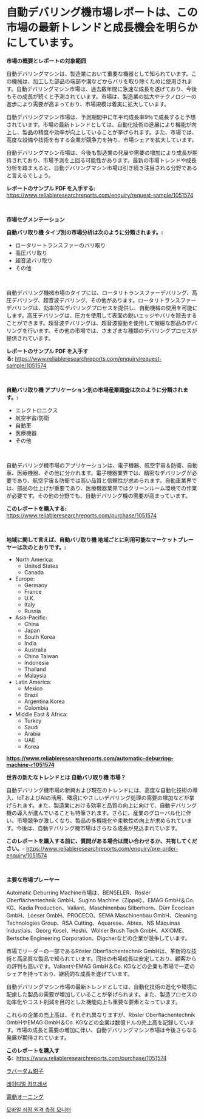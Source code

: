<p><h1>自動デバリング機市場レポートは、この市場の最新トレンドと成長機会を明らかにしています。</h1></p><p><strong>市場の概要とレポートの対象範囲</strong></p>
<p><p>自動デバリングマシンは、製造業において重要な機器として知られています。この機械は、加工した部品の端部や溝などからバリを取り除くために使用されます。自動デバリングマシン市場は、過去数年間に急速な成長を遂げており、今後もその成長が続くと予測されています。市場は、製造業の拡大やテクノロジーの進歩により需要が高まっており、市場規模は着実に拡大しています。</p><p>自動デバリングマシン市場は、予測期間中に年平均成長率9％で成長すると予想されています。市場の最新トレンドとしては、自動化技術の進展により機能が向上し、製品の精度や効率が向上していることが挙げられます。また、市場では、高度な設備や技術を有する企業が競争力を持ち、市場シェアを拡大しています。</p><p>自動デバリングマシン市場は、今後も製造業の発展や需要の増加により成長が期待されており、市場予測を上回る可能性があります。最新の市場トレンドや成長分析を踏まえると、自動デバリングマシン市場は引き続き注目される分野であると言えるでしょう。</p></p>
<p><strong>レポートのサンプル PDF を入手する:</strong> <a href="https://www.reliableresearchreports.com/enquiry/request-sample/1051574">https://www.reliableresearchreports.com/enquiry/request-sample/1051574</a></p>
<p>&nbsp;</p>
<p><strong>市場セグメンテーション</strong></p>
<p><strong>自動バリ取り機 タイプ別の市場分析は次のように分類されます。:</strong></p>
<p><ul><li>ロータリートランスファーのバリ取り</li><li>高圧バリ取り</li><li>超音波バリ取り</li><li>その他</li></ul></p>
<p>&nbsp;</p>
<p><p>自動デバリング機械市場のタイプには、ロータリトランスファーデバリング、高圧デバリング、超音波デバリング、その他があります。ロータリトランスファーデバリングは、効率的なデバリングプロセスを提供し、自動機械の使用を可能にします。高圧デバリングは、圧力を使用して表面の鋭いエッジやバリを除去することができます。超音波デバリングは、超音波振動を使用して微細な部品のデバリングを行います。その他の市場では、さまざまな種類のデバリングプロセスが提供されています。</p></p>
<p><strong>レポートのサンプル PDF を入手する:</strong>&nbsp;<a href="https://www.reliableresearchreports.com/enquiry/request-sample/1051574">https://www.reliableresearchreports.com/enquiry/request-sample/1051574</a></p>
<p>&nbsp;</p>
<p><strong> 自動バリ取り機 アプリケーション別の市場産業調査は次のように分類されます。:</strong></p>
<p><ul><li>エレクトロニクス</li><li>航空宇宙/防衛</li><li>自動車</li><li>医療機器</li><li>その他</li></ul></p>
<p>&nbsp;</p>
<p><p>自動デバリング機市場のアプリケーションは、電子機器、航空宇宙＆防衛、自動車、医療機器、その他に分かれます。電子機器業界では、精密なデバリングが必要であり、航空宇宙＆防衛では高い品質と信頼性が求められます。自動車業界では、部品の仕上げが重要であり、医療機器業界ではクリーンルーム環境での作業が必要です。その他の分野でも、自動デバリング機の需要が高まっています。</p></p>
<p><strong>このレポートを購入する:</strong>&nbsp; <a href="https://www.reliableresearchreports.com/purchase/1051574">https://www.reliableresearchreports.com/purchase/1051574</a></p>
<p>&nbsp;</p>
<p><strong>地域に関して言えば、自動バリ取り機 地域ごとに利用可能なマーケットプレーヤーは次のとおりです。:</strong></p>
<p><ul>
    <li>
        North America:
        <ul>
            <li>United States</li>
            <li>Canada</li>
        </ul>
    </li>
    <li>
        Europe:
        <ul>
            <li>Germany</li>
            <li>France</li>
            <li>U.K.</li>
            <li>Italy</li>
            <li>Russia</li>
        </ul>
    </li>
    <li>
        Asia-Pacific:
        <ul>
            <li>China</li>
            <li>Japan</li>
            <li>South Korea</li>
            <li>India</li>
            <li>Australia</li>
            <li>China Taiwan</li>
            <li>Indonesia</li>
            <li>Thailand</li>
            <li>Malaysia</li>
        </ul>
    </li>
    <li>
        Latin America:
        <ul>
            <li>Mexico</li>
            <li>Brazil</li>
            <li>Argentina Korea</li>
            <li>Colombia</li>
        </ul>
    </li>
    <li>
        Middle East & Africa:
        <ul>
            <li>Turkey</li>
            <li>Saudi</li>
            <li>Arabia</li>
            <li>UAE</li>
            <li>Korea</li>
        </ul>
    </li>
    </ul></p>
<p><strong><a href="https://www.reliableresearchreports.com/automatic-deburring-machine-r1051574">https://www.reliableresearchreports.com/automatic-deburring-machine-r1051574</a></strong>&nbsp;</p>
<p><strong>世界の新たなトレンドとは 自動バリ取り機 市場？</strong></p>
<p><p>自動デバリング機市場の新興および現在のトレンドには、高度な自動化技術の導入、IoTおよびAIの活用、環境にやさしいデバリング処理の需要の増加などが挙げられます。また、製造業における効率と品質の向上に向けて、自動デバリング機の導入が進んでいることも特筆されます。さらに、産業のグローバル化に伴い、市場競争が激しくなり、製品の多機能化や柔軟性の向上が求められています。今後は、自動デバリング機市場はさらなる成長が見込まれています。</p></p>
<p><strong>このレポートを購入する前に、質問がある場合は問い合わせるか、共有してください。</strong>- <a href="https://www.reliableresearchreports.com/enquiry/pre-order-enquiry/1051574">https://www.reliableresearchreports.com/enquiry/pre-order-enquiry/1051574</a></p>
<p>&nbsp;</p>
<p><strong>主要な市場プレーヤー</strong></p>
<p><p>Automatic Deburring Machine市場は、BENSELER、Rösler Oberflächentechnik GmbH、Sugino Machine（Zippel）、EMAG GmbH＆Co. KG、Kadia Production、Valiant、Maschinenbau Silberhorn、Dürr Ecoclean GmbH、Loeser GmbH、PROCECO、SEMA Maschinenbau GmbH、Cleaning Technologies Group、RSA Cutting、Aquarese、Abtex、NS Máquinas Industiais、Georg Kesel、Heshi、Wöhler Brush Tech GmbH、AXIOME、Bertsche Engineering Corporation、Digcherなどの企業が競争しています。</p><p>市場でリーダーの一部であるRösler Oberflächentechnik GmbHは、革新的な技術と高品質な製品で知られています。同社の市場成長は安定しており、顧客からの評判も高いです。ValiantやEMAG GmbH＆Co. KGなどの企業も市場で一定のシェアを持っており、継続的な成長を遂げています。</p><p>自動デバリングマシン市場の最新トレンドとしては、自動化技術の進化や環境に配慮した製品の需要が増加していることが挙げられます。また、製造プロセスの効率化やコスト削減を目的とした機能向上も重要な要素となっています。</p><p>これらの企業の売上高は、それぞれ異なりますが、Rösler Oberflächentechnik GmbHやEMAG GmbH＆Co. KGなどの企業は数億ドルの売上高を記録しています。市場の成長と需要の増加に伴い、自動デバリングマシン市場は今後さらなる発展が期待されています。</p></p>
<p><strong>このレポートを購入する:</strong>&nbsp;&nbsp;<a href="https://www.reliableresearchreports.com/purchase/1051574">https://www.reliableresearchreports.com/purchase/1051574</a></p>
<p><p><a href="https://medium.com/@lindrup2/%E3%83%A9%E3%83%90%E3%83%BC%E3%83%80%E3%83%A0%E3%83%95%E3%82%A9%E3%83%BC%E3%82%B9%E3%83%97%E3%82%B9%E5%B8%82%E5%A0%B4%E3%81%AF-2031%E5%B9%B4%E3%81%BE%E3%81%A7%E3%81%AE%E5%B8%82%E5%A0%B4%E3%82%B7%E3%82%A7%E3%82%A2-%E3%82%B5%E3%82%A4%E3%82%BA-%E3%81%8A%E3%82%88%E3%81%B3%E4%BA%88%E6%B8%AC%E3%82%92%E7%84%A6%E7%82%B9%E3%81%AB%E3%81%97%E3%81%A6%E3%81%84%E3%81%BE%E3%81%99-6f2fa171f71d">ラバーダム鉗子</a></p><p><a href="https://medium.com/@hugofirst44/%EB%9D%BC%EB%94%94%EC%96%BC-%EC%BB%B4%ED%94%84%EB%A0%88%EC%84%9C-%EC%8B%9C%EC%9E%A5-2031%EB%85%84%EA%B9%8C%EC%A7%80%EC%9D%98-%ED%8A%B8%EB%A0%8C%EB%93%9C-%EC%98%88%EC%B8%A1-%EB%B0%8F-%EA%B2%BD%EC%9F%81-%EB%B6%84%EC%84%9D-16b127f4fcec">레이디얼 컴프레서</a></p><p><a href="https://medium.com/@chloeconn80/%E3%83%A2%E3%83%BC%E3%82%BF%E3%83%BC%E5%BC%8F%E3%82%AA%E3%83%BC%E3%83%8B%E3%83%B3%E3%82%B0%E5%B8%82%E5%A0%B4%E3%82%B7%E3%82%A7%E3%82%A2%E3%81%AE%E5%A4%89%E9%81%B7%E3%81%A8%E5%B8%82%E5%A0%B4%E6%88%90%E9%95%B7%E3%83%88%E3%83%AC%E3%83%B3%E3%83%892024%E5%B9%B4%E3%81%8B%E3%82%892031%E5%B9%B4%E3%81%BE%E3%81%A7-0b27ff4602fd">電動オーニング</a></p><p><a href="https://medium.com/@dunce678678/%EB%AA%A8%EB%B0%94%EC%9D%BC-%EC%8B%AC%EB%B0%95-%EB%AA%A8%EB%8B%88%ED%84%B0%EB%A7%81-%EC%9E%A5%EC%B9%98-%EC%8B%9C%EC%9E%A5-%EC%A7%80%ED%91%9C-%ED%95%B4%EC%84%9D-%EC%8B%9C%EC%9E%A5-%EC%A0%90%EC%9C%A0%EC%9C%A8-%ED%8A%B8%EB%A0%8C%EB%93%9C-%EB%B0%8F-%EC%84%B1%EC%9E%A5-%ED%8C%A8%ED%84%B4-5703ebc4732f">모바일 심장 원격 측정 모니터</a></p></p>